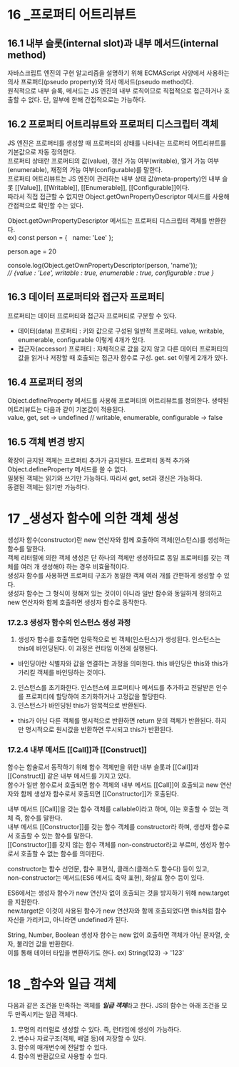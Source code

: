 # 16 _프로퍼티 어트리뷰트
## 16.1 내부 슬롯(internal slot)과 내부 메서드(internal method)
자바스크립트 엔진의 구현 알고리즘을 설명하기 위해 ECMAScript 사양에서 사용하는 의사 프로퍼티(pseudo property)와 의사 메서드(pseudo method)다.   
원칙적으로 내부 슬록, 메서드는 JS 엔진의 내부 로직이므로 직접적으로 접근하거나 호출할 수 없다. 단, 일부에 한해 간접적으로는 가능하다.   
## 16.2 프로퍼티 어트리뷰트와 프로퍼티 디스크립터 객체
JS 엔진은 프로퍼티를 생성할 때 프로퍼티의 상태를 나타내는 프로퍼티 어트리뷰트를 기본값으로 자동 정의한다.   
프로퍼티 상태란 프로퍼티의 값(value), 갱신 가능 여부(writable), 열거 가능 여부(enumerable), 재정의 가능 여부(configurable)를 말한다.   
프로퍼티 어트리뷰트는 JS 엔진이 관리하는 내부 상태 값(meta-property)인 내부 슬롯 [[Value]], [[Writable]], [[Enumerable]], [[Configurable]]이다.   
따라서 직접 접근할 수 없지만 Object.getOwnPropertyDescriptor 메서드를 사용해 간접적으로 확인할 수는 있다.   
   
Object.getOwnPropertyDescriptor 메서드는 프로퍼티 디스크립터 객체를 반환한다.   
ex) const person = {
&nbsp; name: 'Lee'
};

person.age = 20

console.log(Object.getOwnPropertyDescriptor(person, 'name'));   
_// {value : 'Lee', writable : true, enumerable : true, configurable : true }_
## 16.3 데이터 프로퍼티와 접근자 프로퍼티
프로퍼티는 데이터 프로퍼티와 접근자 프로퍼티로 구분할 수 있다.   
- 데이터(data) 프로퍼티 : 키와 값으로 구성된 일반적 프로퍼티. value, writable, enumerable, configurable 이렇게 4개가 있다.   
- 접근자(accessor) 프로퍼티 : 자체적으로 값을 갖지 않고 다른 데이터 프로퍼티의 값을 읽거나 저장할 때 호출되는 접근자 함수로 구성. get. set 이렇게 2개가 있다.   
## 16.4 프로퍼티 정의
Object.defineProperty 메서드를 사용해 프로퍼티의 어트리뷰트를 정의한다.
생략된 어트리뷰트는 다음과 같이 기본값이 적용된다.   
value, get, set -> undefined // writable, enumerable, configurable -> false   
## 16.5 객체 변경 방지
확장이 금지된 객체는 프로퍼티 추가가 금지된다. 프로퍼티 동적 추가와 Object.defineProperty 메서드를 쓸 수 없다.   
밀봉된 객체는 읽기와 쓰기만 가능하다. 따라서 get, set과 갱신은 가능하다.   
동결된 객체는 읽기만 가능하다.   
# 17 _생성자 함수에 의한 객체 생성
생성자 함수(constructor)란 new 연산자와 함께 호출하여 객체(인스턴스)를 생성하는 함수를 말한다.   
객체 리터럴에 의한 객체 생성은 단 하나의 객체만 생성하므로 동일 프로퍼티를 갖는 객체를 여러 개 생성해야 하는 경우 비효율적이다.   
생성자 함수를 사용하면 프로퍼티 구조가 동일한 객체 여러 개를 간편하게 생성할 수 있다.   
생성자 함수는 그 형식이 정해져 있는 것이이 아니라 일반 함수와 동일하게 정의하고 new 연산자와 함께 호출하면 생성자 함수로 동작한다.     
   
### 17.2.3 생성자 함수의 인스턴스 생성 과정
1. 생성자 함수를 호출하면 암묵적으로 빈 객체(인스턴스)가 생성된다. 인스턴스는 this에 바인딩된다. 이 과정은 런타임 이전에 실행된다.   
* 바인딩이란 식별자와 값을 연결하는 과정을 의미한다. this 바인딩은 this와 this가 가리킬 객체를 바인딩하는 것이다.   
2. 인스턴스를 초기화한다. 인스턴스에 프로퍼티나 메서드를 추가하고 전달받은 인수를 프로퍼티에 할당하여 초기화하거나 고정값을 할당한다.   
3. 인스턴스가 바인딩된 this가 암묵적으로 반환된다.   
* this가 아닌 다른 객체를 명시적으로 반환하면 return 문의 객체가 반환된다. 하지만 명시적으로 원시값을 반환하면 무시되고 this가 반환된다.
### 17.2.4 내부 메서드 [[Call]]과 [[Construct]]
함수는 함술로서 동작하기 위해 함수 객체만을 위한 내부 슬롯과 [[Call]]과 [[Construct]] 같은 내부 메서드를 가지고 있다.   
함수가 일반 함수로서 호출되면 함수 객체의 내부 메서드 [[Call]]이 호출되고 new 연산자와 함께 생성자 함수로서 호출되면 [[Constructor]]가 호출된다.   
   
내부 메서드 [[Call]]을 갖는 함수 객체를 callable이라고 하며, 이는 호출할 수 있는 객체 즉, 함수를 말한다.   
내부 메서드 [[Constructor]]를 갖는 함수 객체를 constructor라 하며, 생성자 함수로서 호출할 수 있는 함수를 말한다.   
[[Constructor]]를 갖지 않는 함수 객체를 non-constructor라고 부르며, 생성자 함수로서 호출할 수 없는 함수를 의미한다.   
   
constructor는 함수 선언문, 함수 표현식, 클래스(클래스도 함수다) 등이 있고,   
non-constructor는 메서드(ES6 메서드 축약 표현), 화살표 함수 등이 있다.    
   
ES6에서는 생성자 함수가 new 연산자 없이 호출되는 것을 방지하기 위해 new.target을 지원한다.    
new.target은 이것이 사용된 함수가 new 연산자와 함께 호출되었다면 this처럼 함수 자신을 가리키고, 아니라면 undefined가 된다.   
   
String, Number, Boolean 생성자 함수는 new 없이 호출하면 객체가 아닌 문자열, 숫자, 불리언 값을 반환한다.   
이를 통해 데이터 타입을 변환하기도 한다. ex) String(123) -> '123'

# 18 _함수와 일급 객체
다음과 같은 조건을 만족하는 객체를 ***일급 객체***라고 한다. JS의 함수는 아래 조건을 모두 만족시키는 일급 객체다.   
1. 무명의 리터럴로 생성할 수 있다. 즉, 런타임에 생성이 가능하다.   
2. 변수나 자료구조(객체, 배열 등)에 저장할 수 있다.   
3. 함수의 매개변수에 전달할 수 있다.   
4. 함수의 반환값으로 사용할 수 있다.   
